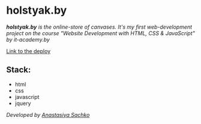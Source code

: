 # holstyak.by

_**holstyak.by** is the online-store of canvases. It's my first web-development project on the course "Website Development with HTML, CSS & JavaScript" by it-academy.by_

[Link to the deploy](https://saachko.github.io/holstyak.by/ "holstyak.by")

## Stack:

- html
- css
- javascript
- jquery

_Developed by [Anastasiya Sachko](https://github.com/saachko)_
